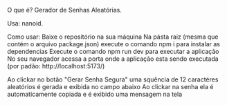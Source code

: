 O que é?
Gerador de Senhas Aleatórias.

Usa: nanoid.

Como usar:
Baixe o repositório na sua máquina
Na pásta raiz (mesma que contém o arquivo package.json) execute o comando npm i para instalar as dependencias
Execute o comando npm run dev para executar a aplicação
No seu navegador acessa a porta onde a aplicação esta sendo executada (por padão: http://localhost:5173/)

Ao clickar no botão "Gerar Senha Segura" uma squência de 12 caractéres aleatórios é gerada e exibida no campo abaixo
Ao clickar na senha ela é automaticamente copiada e é exibido uma mensagem na tela